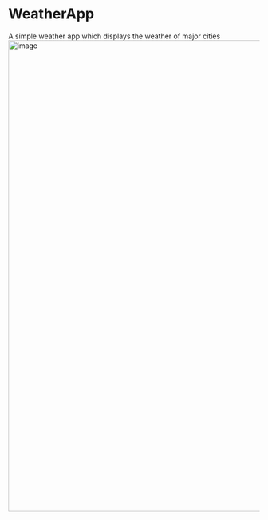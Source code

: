 # WeatherApp
A simple weather app which displays the weather of major cities
<img width="944" alt="image" src="https://github.com/avik26/WeatherApp/assets/130585622/09130b55-78b0-4ff9-a1d8-97f0af51d6b8">


